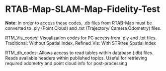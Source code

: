 # RTAB-Map-SLAM-Map-Fidelity-Test

**Note**: In order to access these codes, .db files from RTAB-Map must be converted to .ply (Point Cloud) and .txt (Trajectory/ Camera Odometry) files.

RTM_Vis_codes: Visualization codes for PC access from .ply and .txt files. Traditional: Without Spatial Index, Refined_Vis: With STRtree Spatial Index

RTM_db_codes: Allows access to read tables within database (.db) files. Reads available headers within published topics. Useful for retrieving required odometry and point cloud info for post-processing
